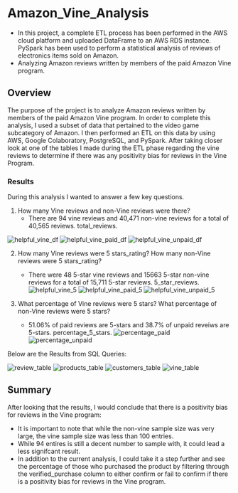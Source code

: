 # Amazon_Vine_Analysis
- In this project, a complete ETL process has been performed in the AWS cloud platform and uploaded DataFrame to an AWS RDS instance. PySpark has been used to perform a statistical analysis of reviews of electronics items sold on Amazon.
- Analyzing Amazon reviews written by members of the paid Amazon Vine program.

## Overview
The purpose of the project is to analyze Amazon reviews written by members of the paid Amazon Vine program. In order to complete this analysis, I used a subset of data that pertained to the video game subcategory of Amazon. I then performed an ETL on this data by using AWS, Google Colaboratory, PostgreSQL, and PySpark. After taking closer look at one of the tables I made during the ETL phase regarding the vine reviews to determine if there was any positivity bias for reviews in the Vine Program.

### Results
During this analysis I wanted to answer a few key questions.

  1. How many Vine reviews and non-Vine reviews were there?
     - There are 94 vine reviews and 40,471 non-vine reviews for a total of 40,565 reviews.
total_reviews.

![helpful_vine_df](./Resources/helpful_vine_df.png)
![helpful_vine_paid_df](./Resources/helpful_vine_paid_df.png)
![helpful_vine_unpaid_df](./Resources/helpful_vine_unpaid_df.png)


  2. How many Vine reviews were 5 stars_rating? How many non-Vine reviews were 5 stars_rating?
     - There were 48 5-star vine reviews and 15663 5-star non-vine reviews for a total of 15,711 5-star reviews.
5_star_reviews.
![helpful_vine_5](./Resources/helpful_vine_5.png)
![helpful_vine_paid_5](./Resources/helpful_vine_paid_5.png)
![helpful_vine_unpaid_5](./Resources/helpful_vine_unpaid_5.png)

  3. What percentage of Vine reviews were 5 stars? What percentage of non-Vine reviews were 5 stars?
     - 51.06% of paid reviews are 5-stars and 38.7% of unpaid reveiws are 5-stars.
percentage_5_stars.
![percentage_paid](./Resources/percentage_paid_5.png)
![percentage_unpaid](./Resources/percentage_unpaid_5.png)

Below are the Results from SQL Queries:

![review_table](./resources/review_id_table.png)
![products_table](./resources/products_table.png)
![customers_table](./resources/customers_table.png)
![vine_table](./resources/vine_table.png)

## Summary
After looking that the results, I would conclude that there is a positivity bias for reviews in the Vine program:
- It is important to note that while the non-vine sample size was very large, the vine sample size was less than 100 entries. 
- While 94 entires is still a decent number to sample with, it could lead a less signifcant result. 
- In addition to the current analysis, I could take it a step further and see the percentage of those who purchased the product by filtering through the verified_purchase column to either confirm or fail to confirm if there is a positivity bias for reviews in the Vine program.
